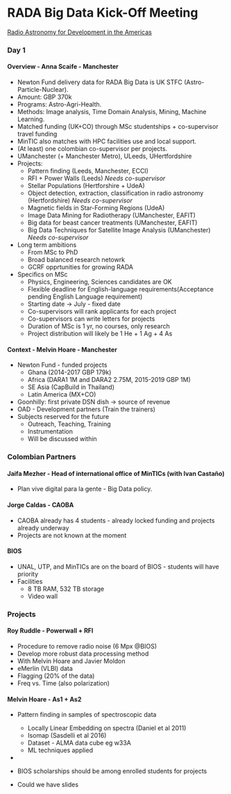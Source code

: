 # RADA Big Data Kick-Off Meeting

[Radio Astronomy for Development in the Americas](http://rada-bigdata.com)

### Day 1

#### Overview - Anna Scaife - Manchester

- Newton Fund delivery data for RADA Big Data is UK STFC (Astro-Particle-Nuclear).
- Amount: GBP 370k
- Programs: Astro-Agri-Health.
- Methods: Image analysis, Time Domain Analysis, Mining, Machine Learning.
- Matched funding (UK+CO) through MSc studentships + co-supervisor travel funding
- MinTIC also matches with HPC facilities use and local support.
- (At least) one colombian co-supervisor per projects.
- UManchester (+ Manchester Metro), ULeeds, UHertfordshire
- Projects: 
  - Pattern finding (Leeds, Manchester, ECCI)
  - RFI + Power Walls (Leeds) *Needs co-supervisor*
  - Stellar Populations (Hertforshire + UdeA)
  - Object detection, extraction, classification in radio astronomy (Hertfordshire) *Needs co-supervisor*
  - Magnetic fields in Star-Forming Regions (UdeA)
  - Image Data Mining for Radiotherapy (UManchester, EAFIT)
  - Big data for beast cancer treatments (UManchester, EAFIT)
  - Big Data Techniques for Satellite Image Analysis (UManchester)  *Needs co-supervisor*
- Long term ambitions 
  - From MSc to PhD
  - Broad balanced research netowrk
  - GCRF opprtunities for growing RADA
- Specifics on MSc
  - Physics, Engineering, Sciences candidates are OK
  - Flexible deadline for English-language requirements(Acceptance pending English Language requirement)
  - Starting date -> July - fixed date
  - Co-supervisors will rank applicants for each project
  - Co-supervisors can write letters for projects
  - Duration of MSc is 1 yr, no courses, only research
  - Project distribution will likely be 1 He + 1 Ag + 4 As
  
#### Context - Melvin Hoare - Manchester

- Newton Fund - funded projects 
  - Ghana (2014-2017 GBP 179k)
  - Africa (DARA1 1M and DARA2 2.75M, 2015-2019 GBP 1M)
  - SE Asia (CapBuild in Thailand)
  - Latin America (MX+CO)
- Goonhilly: first private DSN dish -> source of revenue
- OAD - Development partners (Train the trainers)
- Subjects reserved for the future
  - Outreach, Teaching, Training
  - Instrumentation
  - Will be discussed within 

### Colombian Partners

#### Jaifa Mezher - Head of international office of MinTICs (with Ivan Castaño)
 
 - Plan vive digital para la gente - Big Data policy.
 
#### Jorge Caldas - CAOBA
 
 - CAOBA already has 4 students - already locked funding and projects already underway
 - Projects are not known at the moment
 
#### BIOS

- UNAL, UTP, and MinTICs are on the board of BIOS - students will have priority
- Facilities
  - 8 TB RAM, 532 TB storage
  - Video wall

### Projects

#### Roy Ruddle - Powerwall + RFI
  
- Procedure to remove radio noise (6 Mpx @BIOS)
- Develop more robust data processing method
- With Melvin Hoare and Javier Moldon
- eMerlin (VLBI) data
- Flagging (20% of the data)
- Freq vs. Time (also polarization)

#### Melvin Hoare - As1 + As2

- Pattern finding in samples of spectroscopic data
	- Locally Linear Embedding on spectra (Daniel et al 2011)
	- Isomap (Sasdelli et al 2016)
	- Dataset - ALMA data cube eg w33A
	- ML techniques applied

- 
  



  
- BIOS scholarships should be among enrolled students for projects 
- Could we have slides

